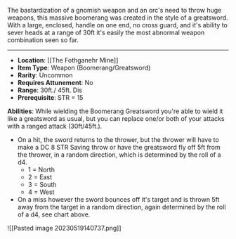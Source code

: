 The bastardization of a gnomish weapon and an orc's need to throw huge weapons, this massive boomerang was created in the style of a greatsword. With a large, enclosed, handle on one end, no cross guard, and it's ability to sever heads at a range of 30ft it's easily the most abnormal weapon combination seen so far.
 
---
- **Location**: [[The Fothganehr Mine]]
- **Item Type**: Weapon (Boomerang/Greatsword)
- **Rarity**: Uncommon
- **Requires Attunement**: No
- **Range**: 30ft./ 45ft. Dis
- **Prerequisite**: STR = 15

**Abilities**: While wielding the Boomerang Greatsword you're able to wield it like a greatsword as usual, but you can replace one/or both of your attacks with a ranged attack (30ft/45ft.).
- On a hit, the sword returns to the thrower, but the thrower will have to make a DC 8 STR Saving throw or have the greatsword fly off 5ft from the thrower, in a random direction, which is determined by the roll of a d4.
	- 1 = North
	- 2 = East
	- 3 = South
	- 4 = West
- On a miss however the sword bounces off it's target and is thrown 5ft away from the target in a random direction, again determined by the roll of a d4, see chart above.

![[Pasted image 20230519140737.png]]